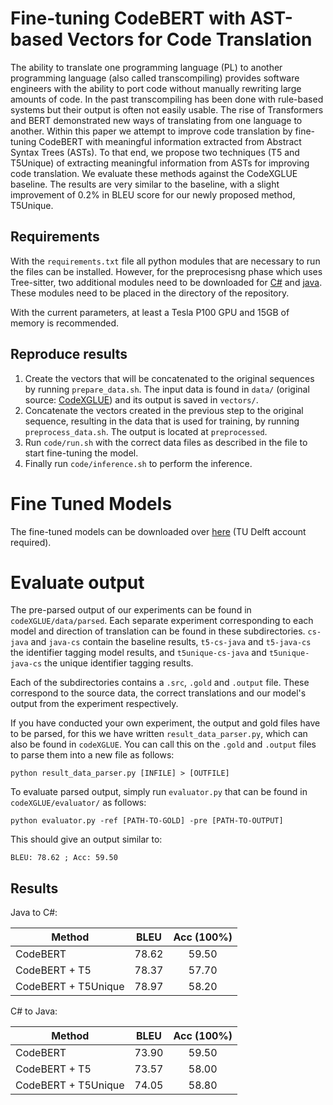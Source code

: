 # Fine-tuning CodeBERT with AST-based Vectors for Code Translation

The ability to translate one programming language (PL) to another programming language (also called transcompiling) provides software engineers with the ability to port code without manually rewriting large amounts of code. In the past transcompiling has been done with rule-based systems but their output is often not easily usable. The rise of Transformers and BERT demonstrated new ways of translating from one language to another. Within this paper we attempt to improve code translation by fine-tuning CodeBERT with meaningful information extracted from Abstract Syntax Trees (ASTs). To that end, we propose two techniques (T5 and T5Unique) of extracting meaningful information from ASTs for improving code translation. We evaluate these methods against the CodeXGLUE baseline. The results are very similar to the baseline, with a slight improvement of 0.2\% in BLEU score for our newly proposed method, T5Unique.

## Requirements

With the `requirements.txt` file all python modules that are necessary to run the files
can be installed.
However, for the preprocesisng phase which uses Tree-sitter, two additional modules need to be downloaded for [C#](https://github.com/tree-sitter/tree-sitter-c-sharp)
and [java](https://github.com/tree-sitter/tree-sitter-java). These modules need to be placed in the directory of the repository.

With the current parameters, at least a Tesla P100 GPU and 15GB of memory is recommended.

## Reproduce results

1. Create the vectors that will be concatenated to the original sequences by running
`prepare_data.sh`. The input data is found in `data/` (original source: [CodeXGLUE](https://github.com/microsoft/CodeXGLUE)) and its output is saved in `vectors/`.
2. Concatenate the vectors created in the previous step to the original sequence, resulting in the 
data that is used for training, by running `preprocess_data.sh`. The output is located at `preprocessed`.
3. Run `code/run.sh` with the correct data files as described in the file to start fine-tuning the model. 
4. Finally run `code/inference.sh` to perform the inference.

# Fine Tuned Models

The fine-tuned models can be downloaded over [here](https://tud365-my.sharepoint.com/:f:/g/personal/davanderende_tudelft_nl/EgxNZeRQeypKl6rPR2FNuYAB0SywCkA8CmngJup8S_k22g?e=Vvb0er) (TU Delft account required).


# Evaluate output

The pre-parsed output of our experiments can be found in `codeXGLUE/data/parsed`. Each separate experiment corresponding to each model and direction of translation can be found in these subdirectories. `cs-java` and `java-cs` contain the baseline results, `t5-cs-java` and `t5-java-cs` the identifier tagging model results, and `t5unique-cs-java` and `t5unique-java-cs` the unique identifier tagging results.

Each of the subdirectories contains a `.src`, `.gold` and `.output` file. These correspond to the source data, the correct translations and our model's output from the experiment respectively.

If you have conducted your own experiment, the output and gold files have to be parsed, for this we have written `result_data_parser.py`, which can also be found in `codeXGLUE`. You can call this on the `.gold` and `.output` files to parse them into a new file as follows:

`python result_data_parser.py [INFILE] > [OUTFILE]`

To evaluate parsed output, simply run `evaluator.py` that can be found in `codeXGLUE/evaluator/` as follows:

`python evaluator.py -ref [PATH-TO-GOLD] -pre [PATH-TO-OUTPUT]`

This should give an output similar to:

`BLEU: 78.62 ; Acc: 59.50`

## Results

Java to C#:

|     Method          |    BLEU    | Acc (100%) |   
|    ----------       | :--------: | :-------:  |
| CodeBERT   	      |   78.62    |   59.50    |
| CodeBERT + T5       |     78.37  |     57.70  |
| CodeBERT + T5Unique |     78.97  |     58.20  |

C# to Java:

|     Method          |    BLEU    | Acc (100%) |
|    ----------       | :--------: | :-------:  |
| CodeBERT            |   73.90    |    59.50   |
| CodeBERT + T5       |    73.57   |     58.00  |
| CodeBERT + T5Unique |    74.05   |     58.80  |
